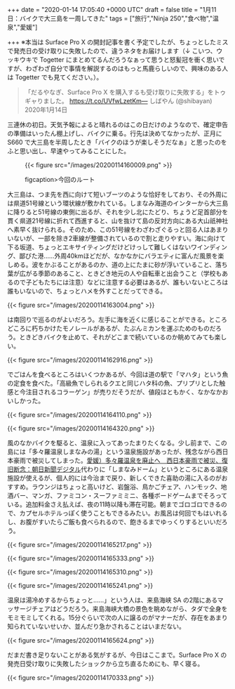 
+++
date = "2020-01-14 17:05:40 +0000 UTC"
draft = false
title = "1月11日：バイクで大三島を一周してきた"
tags = ["旅行","Ninja 250","食べ物","温泉","愛媛"]

+++
※本当は Surface Pro X の開封記事を書く予定でしたが、ちょっとしたミスで発売日の受け取りに失敗したので、違うネタをお届けします（↓ こいつ、ウッキウキで Togetter にまとめてるんだろうなぁって思うと怒髪冠を衝く思いですが、わざわざ自分で事情を解説するのはもっと馬鹿らしいので、興味のある人は Togetter でも見てください。）。

>「だるやなぎ、Surface Pro X を購入するも受け取りに失敗する」をトゥギャりました。 https://t.co/UVfwLzetKm— しばやん (@shibayan) 2020年1月14日<script async="" src="https://platform.twitter.com/widgets.js" charset="utf-8"></script>

三連休の初日。天気予報によると晴れるのはこの日だけのようなので、確定申告の準備はいったん棚上げし、バイクに乗る。行先は決めてなかったが、正月に S660 で大三島を半周したとき「バイクのほうが楽しそうだなぁ」と思ったのをふと思い出し、早速やってみることにした。<figure class="figure-image figure-image-fotolife" title="今回のルート">

{{< figure src="/images/20200114160009.png"  >}}

figcaption>今回のルート</figcaption></figure>大三島は、つま先を西に向けて短いブーツのような恰好をしており、その外周には県道51号線という環状線が敷かれている。しまなみ海道のインターから大三島に降りると51号線の東側に出るが、それを少し北にたどり、ちょうど足首部分を貫く県道21号線に折れて西進すると、山を抜けて島の反対方向にある大山祇神社へ素早く抜けられる。そのため、この51号線をわざわざぐるっと回る人はあまりいないが、一部を除き2車線が整備されているので割と走りやすい。海に向けて下る坂道、ちょっとエキサイティングだけどけっして難しくはないワインディング、鄙びた港……外周40kmほどだが、なかなかにバラエティに富んだ風景を楽しめる。波をかぶることがあるのか、道の上にたまに砂が浮いていること、落ち葉が広がる季節のあること、ときどき地元の人や自転車と出会うこと（学校もあるので子どもたちには注意）などに注意する必要はあるが、誰もいないところは誰もいないので、ちょっとハメを外すことだってできる。

{{< figure src="/images/20200114163004.png"  >}}

は南回りで巡るのがよいだろう。左手に海を近くに感じることができる。ところどころに朽ちかけたモノレールがあるが、たぶんミカンを運ぶためのものだろう。ときどきバイクを止めて、それがどこまで続いているのか眺めてみても楽しい。

{{< figure src="/images/20200114162916.png"  >}}

でごはんを食べるところはいくつかあるが、今回は道の駅で「マハタ」という魚の定食を食べた。「高級魚でしられるクエと同じハタ科の魚、プリプリとした触感と今注目されるコラーゲン」が売りだそうだが、値段はともかく、なかなかおいしかった。

{{< figure src="/images/20200114164110.png"  >}}

{{< figure src="/images/20200114164320.png"  >}}

風のなかバイクを駆ると、温泉に入ってあったまりたくなる。少し前まで、この島には「多々羅温泉しまなみの湯」という温泉施設があったが、残念ながら西日本豪雨で被災してしまった。[愛媛）多々羅温泉を廃止へ　西日本豪雨で被災、復旧断念：朝日新聞デジタル](https://www.asahi.com/articles/ASM655277M65PFIB007.html)代わりに「しまなみドーム」というところにある温泉施設が使えるが、個人的には今治まで戻り、新しくできた喜助の湯に入るのがおすすめ。ラウンジはちょっと高いけど、岩盤浴、鳥かごチェア、ハンモック、地酒バー、マンガ、ファミコン・スーファミミニ、各種ボードゲームまでそろっている。追加料金さえ払えば、夜の11時以降も滞在可能。朝までゴロゴロできるので、カプセルホテルっぽく使うこともできるみたい。お風呂は何回でもはいれるし、お腹がすいたらご飯も食べられるので、飽きるまでゆっくりするといいだろう。

{{< figure src="/images/20200114165217.png"  >}}

{{< figure src="/images/20200114165333.png"  >}}

{{< figure src="/images/20200114165310.png"  >}}

{{< figure src="/images/20200114165241.png"  >}}

温泉は湯冷めするからちょっと……」という人は、来島海峡 SA の2階にあるマッサージチェアはどうだろう。来島海峡大橋の景色を眺めながら、タダで全身をモミモミしてくれる。15分ぐらいで次の人に譲るのがマナーだが、存在をあまり知られていないせいか、並んだり急かされることはいまだない。

{{< figure src="/images/20200114165624.png"  >}}

だまだ書き足りないことがある気がするが、今日はここまで。Surface Pro X の発売日受け取りに失敗したショックから立ち直るためにも、早く寝る。

{{< figure src="/images/20200114170333.png"  >}}



